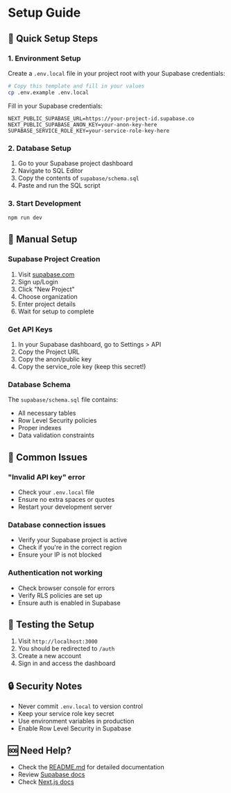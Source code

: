 # Setup Guide

## 🚀 Quick Setup Steps

### 1. Environment Setup
Create a `.env.local` file in your project root with your Supabase credentials:

```bash
# Copy this template and fill in your values
cp .env.example .env.local
```

Fill in your Supabase credentials:
```env
NEXT_PUBLIC_SUPABASE_URL=https://your-project-id.supabase.co
NEXT_PUBLIC_SUPABASE_ANON_KEY=your-anon-key-here
SUPABASE_SERVICE_ROLE_KEY=your-service-role-key-here
```

### 2. Database Setup
1. Go to your Supabase project dashboard
2. Navigate to SQL Editor
3. Copy the contents of `supabase/schema.sql`
4. Paste and run the SQL script

### 3. Start Development
```bash
npm run dev
```

## 🔧 Manual Setup

### Supabase Project Creation
1. Visit [supabase.com](https://supabase.com)
2. Sign up/Login
3. Click "New Project"
4. Choose organization
5. Enter project details
6. Wait for setup to complete

### Get API Keys
1. In your Supabase dashboard, go to Settings > API
2. Copy the Project URL
3. Copy the anon/public key
4. Copy the service_role key (keep this secret!)

### Database Schema
The `supabase/schema.sql` file contains:
- All necessary tables
- Row Level Security policies
- Proper indexes
- Data validation constraints

## 🚨 Common Issues

### "Invalid API key" error
- Check your `.env.local` file
- Ensure no extra spaces or quotes
- Restart your development server

### Database connection issues
- Verify your Supabase project is active
- Check if you're in the correct region
- Ensure your IP is not blocked

### Authentication not working
- Check browser console for errors
- Verify RLS policies are set up
- Ensure auth is enabled in Supabase

## 📱 Testing the Setup

1. Visit `http://localhost:3000`
2. You should be redirected to `/auth`
3. Create a new account
4. Sign in and access the dashboard

## 🔒 Security Notes

- Never commit `.env.local` to version control
- Keep your service role key secret
- Use environment variables in production
- Enable Row Level Security in Supabase

## 🆘 Need Help?

- Check the [README.md](./README.md) for detailed documentation
- Review [Supabase docs](https://supabase.com/docs)
- Check [Next.js docs](https://nextjs.org/docs)
